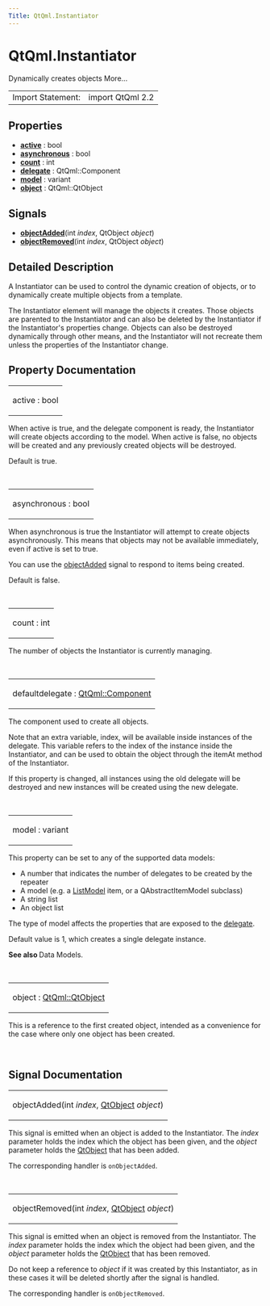 ```yaml
---
Title: QtQml.Instantiator
---
```


# QtQml.Instantiator

<span class="subtitle"></span>
<!-- $$$Instantiator-brief -->
<p>Dynamically creates objects More...</p>
<!-- @@@Instantiator -->
<table class="alignedsummary">
<tr><td class="memItemLeft rightAlign topAlign"> Import Statement:</td><td class="memItemRight bottomAlign"> import QtQml 2.2</td></tr></table><ul>
</ul>
<h2 id="properties">Properties</h2>
<ul>
<li class="fn"><b><b><a href="#active-prop">active</a></b></b> : bool</li>
<li class="fn"><b><b><a href="#asynchronous-prop">asynchronous</a></b></b> : bool</li>
<li class="fn"><b><b><a href="#count-prop">count</a></b></b> : int</li>
<li class="fn"><b><b><a href="#delegate-prop">delegate</a></b></b> : QtQml::Component</li>
<li class="fn"><b><b><a href="#model-prop">model</a></b></b> : variant</li>
<li class="fn"><b><b><a href="#object-prop">object</a></b></b> : QtQml::QtObject</li>
</ul>
<h2 id="signals">Signals</h2>
<ul>
<li class="fn"><b><b><a href="#objectAdded-signal">objectAdded</a></b></b>(int <i>index</i>, QtObject <i>object</i>)</li>
<li class="fn"><b><b><a href="#objectRemoved-signal">objectRemoved</a></b></b>(int <i>index</i>, QtObject <i>object</i>)</li>
</ul>
<!-- $$$Instantiator-description -->
<h2 id="details">Detailed Description</h2>
</p>
<p>A Instantiator can be used to control the dynamic creation of objects, or to dynamically create multiple objects from a template.</p>
<p>The Instantiator element will manage the objects it creates. Those objects are parented to the Instantiator and can also be deleted by the Instantiator if the Instantiator's properties change. Objects can also be destroyed dynamically through other means, and the Instantiator will not recreate them unless the properties of the Instantiator change.</p>
<!-- @@@Instantiator -->
<h2>Property Documentation</h2>
<!-- $$$active -->
<table class="qmlname"><tr valign="top" id="active-prop"><td class="tblQmlPropNode"><p><span class="name">active</span> : <span class="type">bool</span></p></td></tr></table><p>When active is true, and the delegate component is ready, the Instantiator will create objects according to the model. When active is false, no objects will be created and any previously created objects will be destroyed.</p>
<p>Default is true.</p>
<!-- @@@active -->
<br/>
<!-- $$$asynchronous -->
<table class="qmlname"><tr valign="top" id="asynchronous-prop"><td class="tblQmlPropNode"><p><span class="name">asynchronous</span> : <span class="type">bool</span></p></td></tr></table><p>When asynchronous is true the Instantiator will attempt to create objects asynchronously. This means that objects may not be available immediately, even if active is set to true.</p>
<p>You can use the <a href="#objectAdded-signal">objectAdded</a> signal to respond to items being created.</p>
<p>Default is false.</p>
<!-- @@@asynchronous -->
<br/>
<!-- $$$count -->
<table class="qmlname"><tr valign="top" id="count-prop"><td class="tblQmlPropNode"><p><span class="name">count</span> : <span class="type">int</span></p></td></tr></table><p>The number of objects the Instantiator is currently managing.</p>
<!-- @@@count -->
<br/>
<!-- $$$delegate -->
<table class="qmlname"><tr valign="top" id="delegate-prop"><td class="tblQmlPropNode"><p><span class="qmldefault">default</span><span class="name">delegate</span> : <span class="type"><a href="QtQml.Component.md">QtQml::Component</a></span></p></td></tr></table><p>The component used to create all objects.</p>
<p>Note that an extra variable, index, will be available inside instances of the delegate. This variable refers to the index of the instance inside the Instantiator, and can be used to obtain the object through the itemAt method of the Instantiator.</p>
<p>If this property is changed, all instances using the old delegate will be destroyed and new instances will be created using the new delegate.</p>
<!-- @@@delegate -->
<br/>
<!-- $$$model -->
<table class="qmlname"><tr valign="top" id="model-prop"><td class="tblQmlPropNode"><p><span class="name">model</span> : <span class="type">variant</span></p></td></tr></table><p>This property can be set to any of the supported data models:</p>
<ul>
<li>A number that indicates the number of delegates to be created by the repeater</li>
<li>A model (e.g&#x2e; a <a href="QtQml.ListModel.md">ListModel</a> item, or a QAbstractItemModel subclass)</li>
<li>A string list</li>
<li>An object list</li>
</ul>
<p>The type of model affects the properties that are exposed to the <a href="#delegate-prop">delegate</a>.</p>
<p>Default value is 1, which creates a single delegate instance.</p>
<p><b>See also </b>Data Models.</p>
<!-- @@@model -->
<br/>
<!-- $$$object -->
<table class="qmlname"><tr valign="top" id="object-prop"><td class="tblQmlPropNode"><p><span class="name">object</span> : <span class="type"><a href="QtQml.QtObject.md">QtQml::QtObject</a></span></p></td></tr></table><p>This is a reference to the first created object, intended as a convenience for the case where only one object has been created.</p>
<!-- @@@object -->
<br/>
<h2>Signal Documentation</h2>
<!-- $$$objectAdded -->
<table class="qmlname"><tr valign="top" id="objectAdded-signal"><td class="tblQmlFuncNode"><p><span class="name">objectAdded</span>(<span class="type">int</span><i> index</i>, <span class="type"><a href="QtQml.QtObject.md">QtObject</a></span><i> object</i>)</p></td></tr></table><p>This signal is emitted when an object is added to the Instantiator. The <i>index</i> parameter holds the index which the object has been given, and the <i>object</i> parameter holds the <a href="QtQml.QtObject.md">QtObject</a> that has been added.</p>
<p>The corresponding handler is <code>onObjectAdded</code>.</p>
<!-- @@@objectAdded -->
<br/>
<!-- $$$objectRemoved -->
<table class="qmlname"><tr valign="top" id="objectRemoved-signal"><td class="tblQmlFuncNode"><p><span class="name">objectRemoved</span>(<span class="type">int</span><i> index</i>, <span class="type"><a href="QtQml.QtObject.md">QtObject</a></span><i> object</i>)</p></td></tr></table><p>This signal is emitted when an object is removed from the Instantiator. The <i>index</i> parameter holds the index which the object had been given, and the <i>object</i> parameter holds the <a href="QtQml.QtObject.md">QtObject</a> that has been removed.</p>
<p>Do not keep a reference to <i>object</i> if it was created by this Instantiator, as in these cases it will be deleted shortly after the signal is handled.</p>
<p>The corresponding handler is <code>onObjectRemoved</code>.</p>
<!-- @@@objectRemoved -->
<br/>
